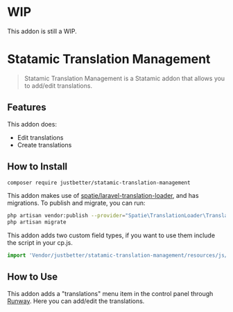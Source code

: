 # WIP
This addon is still a WIP.

# Statamic Translation Management

> Statamic Translation Management is a Statamic addon that allows you to add/edit translations.

## Features

This addon does:

- Edit translations
- Create translations

## How to Install

``` bash
composer require justbetter/statamic-translation-management
```

This addon makes use of [spatie/laravel-translation-loader](https://github.com/spatie/laravel-translation-loader), and has migrations. 
To publish and migrate, you can run:
```bash
php artisan vendor:publish --provider="Spatie\TranslationLoader\TranslationServiceProvider" --tag="migrations"
php artisan migrate
```

This addon adds two custom field types, if you want to use them include the script in your cp.js.
```js
import 'Vendor/justbetter/statamic-translation-management/resources/js/translation-manager.js'
```

## How to Use

This addon adds a "translations" menu item in the control panel through [Runway](https://github.com/statamic-rad-pack/runway). Here you can add/edit the translations.